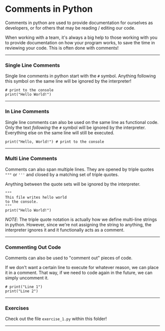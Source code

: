 # Comments in Python

Comments in python are used to provide documentation for ourselves as developers, or for others that may be reading / editing our code.

When working with a team, it's always a big help to those working with you to provide documentation on how your program works, to save the time in reviewing your code. This is often done with comments!

---

### Single Line Comments

Single line comments in python start with the ```#``` symbol. Anything following this symbol on the same line will be ignored by the interpreter!

```python3
# print to the console
print("Hello World!")
```

---

### In Line Comments

Single line comments can also be used on the same line as functional code. Only the text _following_ the ```#``` symbol will be ignored by the interpreter. Everything else on the same line will still be executed.

```python3
print("Hello, World!") # print to the console
```

---

### Multi Line Comments

Comments can also span multiple lines. They are opened by triple quotes ```"""``` or ```'''``` and closed by a matching set of triple quotes.

Anything between the quote sets will be ignored by the interpreter.

```python3
"""
This file writes hello world
to the console.
"""
print("Hello World!")
```

_NOTE_: The triple quote notation is actually how we define multi-line strings in python. However, since we're not assigning the string to anything, the interpreter ignores it and it functionally acts as a comment.

---

### Commenting Out Code

Comments can also be used to "comment out" pieces of code.

If we don't want a certain line to execute for whatever reason, we can place it in a comment. That way, if we need to code again in the future, we can simply uncomment it.

```python3
# print("Line 1")
print("Line 2")
```

---

### Exercises

Check out the file ```exercise_1.py``` within this folder!

---
